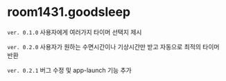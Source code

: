 # room1431.goodsleep

`ver. 0.1.0` 사용자에게 여러가지 타이머 선택지 제시

`ver. 0.2.0` 사용자가 원하는 수면시간이나 기상시간만 받고 자동으로 최적의 타이머 반환

`ver. 0.2.1` 버그 수정 및 app-launch 기능 추가